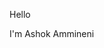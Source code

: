 Hello

I'm Ashok Ammineni
<!---
A-s-h-o-k/A-s-h-o-k is a ✨ special ✨ repository because its `README.md` (this file) appears on your GitHub profile.
You can click the Preview link to take a look at your changes.
--->
